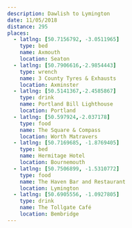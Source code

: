```yaml
---
description: Dawlish to Lymington
date: 11/05/2018
distance: 295
places:
  - latlng: [50.7156792, -3.0511965]
    type: bed
    name: Axmouth
    location: Seaton
  - latlng: [50.7906616,-2.9854443]
    type: wrench
    name: 3 County Tyres & Exhausts
    location: Axminster
  - latlng: [50.5141367,-2.4585867]
    type: drink
    name: Portland Bill Lighthouse
    location: Portland
  - latlng: [50.597924,-2.037178]
    type: food
    name: The Square & Compass
    location: Worth Matravers
  - latlng: [50.7169685, -1.8769405]
    type: bed
    name: Hermitage Hotel
    location: Bournemouth
  - latlng: [50.7506899, -1.5310772]
    type: food
    name: The Haven Bar and Restaurant
    location: Lymington
  - latlng: [50.6905556, -1.0927805]
    type: drink
    name: The Tollgate Café
    location: Bembridge
---
```

